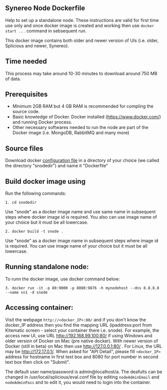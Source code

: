 
## Synereo Node Dockerfile

Help to set up a standalone node. These instructions are valid for first time use only and once docker image is created and working then use `docker start ...` command in sebsequent run. 

This docker image contains both older and newer version of UIs (i.e. older, Splicious and newer, Synereo).

## Time needed

This process may take around 10-30 minutes to download around 750 MB of data. 

## Prerequisites
 * Minimum 2GB RAM but 4 GB RAM is recommended for compling the source code.
 * Basic knowledge of Docker. Docker installed (https://www.docker.com/) and running Docker process. 
 * Other necessary softwares needed to run the node are part of the Docker image (i.e. MongoDB, RabbitMQ and many more)

## Source files
Download docker [configuration file](https://raw.githubusercontent.com/synereo/dockernode/single/Dockerfile) in a directory of your choice (we called the directory "snodedir") and name it "Dockerfile"

## Build docker image using 
Run the following commands:

    1. cd snodedir

Use "snode" as a docker image name and use same name in subsequent steps where docker image id is required. You also can use image name of your choice but it must be all lowercase.

    2. docker build -t snode . 

  Use "snode" as a docker image name in subsequent steps where image id is required. You can use image name of your choice but it must be all lowercase. 
 
## Running standalone node:
To runn the docker image, use docker command below: 

    3. docker run -it -p 80:9000 -p 8080:9876 -h mynodehost --dns 8.8.8.8 --name sn1 -d snode 
  
## Accessing container:

Visit the webpage `http://<docker_IP>:80/` and if you don't know the docker_IP address then you find the mapping URL (ipaddress:port from Kitematic screen - select your container there i.e. snode). For example, the access new UI, use URL http://192.168.99.100:80/ if using Windows and older version of Docker on Mac (pre native docker). With newer version of Docker (still in beta) on Mac then use http://127.0.0.1:80/ . For Linux, the URL may be http://172.17.0.1/. When asked for "API Detail", please fill `<docker_IP>` address for hostname in first text box and 8080 for port number in second text box then click on "Submit".

The default user name/password is admin@localhost/a. The deafults can be changed in /usr/local/splicious/eval.conf file by editing `nodeAdminEmail` and `nodeAdminPass` and to edit it, you would need to login into the container.
